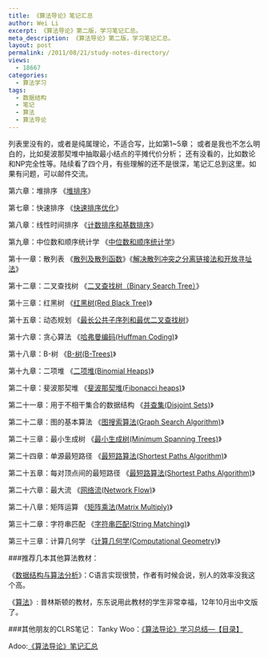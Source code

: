```yaml
---
title: 《算法导论》笔记汇总
author: Wei Li
excerpt: 《算法导论》第二版，学习笔记汇总。
meta_description: 《算法导论》第二版，学习笔记汇总。
layout: post
permalink: /2011/08/21/study-notes-directory/
views:
  - 18667
categories:
  - 算法学习
tags:
  - 数据结构
  - 笔记
  - 算法
  - 算法导论
---
```

列表里没有的，或者是纯属理论，不适合写，比如第1~5章； 或者是我也不怎么明白的，比如斐波那契堆中抽取最小结点的平摊代价分析； 还有没看的，比如数论和NP完全性等。陆续看了四个月，有些理解的还不是很深，笔记汇总到这里。如果有问题，可以邮件交流。

第六章：堆排序    《[堆排序](/2011/07/27/heap-sort-and-priority-queue/)》

第七章：快速排序 《[快速排序优化](/2011/07/29/quick-sort-optimization/)》

第八章：线性时间排序     《[计数排序和基数排序](/2011/07/30/count-sort-and-radix-sort/)》

第九章：中位数和顺序统计学 《[中位数和顺序统计学](/2011/08/03/median-and-order-statistics/)》

第十一章：散列表     《[散列及散列函数](/2011/08/06/hash-and-hash-function/)》《[解决散列冲突之分离链接法和开放寻址法](/2011/08/06/solve-hash-conflict-links-method-and-separation-open-addressing-method/)》

第十二章：二叉查找树 《[二叉查找树（Binary Search Tree）](/2011/08/20/binary-search-tree/)》

第十三章：红黑树  《[红黑树(Red Black Tree)](/2011/08/21/red-black-tree/)》

第十五章：动态规划 《[最长公共子序列和最优二叉查找树](/2011/09/06/lcs-and-osbst/)》

第十六章：贪心算法  《[哈弗曼编码(Huffman Coding)](/2011/09/10/huffman-coding/)》

第十八章：B-树  《[B-树(B-Trees)](/2011/09/18/b-trees/)》

第十九章：二项堆 《[二项堆(Binomial Heaps)](/2011/09/26/binomial-heaps/)》

第二十章：斐波那契堆  《[斐波那契堆(Fibonacci heaps)](/2011/09/29/fibonacci-heaps/)》

第二十一章：用于不相干集合的数据结构   《[并查集(Disjoint Sets)](/2011/10/21/disjoint-sets/)》

第二十二章：图的基本算法  《[图搜索算法(Graph Search Algorithm)](/2011/10/28/graph-search/)》

第二十三章：最小生成树  《[最小生成树(Minimum Spanning Trees)](/2011/11/16/minimum-spanning-trees/)》

第二十四章：单源最短路径   《[最短路算法(Shortest Paths Algorithm)](/2011/11/18/shortest-paths-algorithm/)》

第二十五章：每对顶点间的最短路径  《[最短路算法(Shortest Paths Algorithm)](/2011/11/18/shortest-paths-algorithm/)》

第二十六章：最大流  《[网络流(Network Flow)](/2011/11/19/network-flow/)》

第二十八章：矩阵运算 《[矩阵乘法(Matrix Multiply)](/2011/11/21/matrix-multiply/)》

第三十二章：字符串匹配 《[字符串匹配(String Matching)](/2011/11/25/string-matching/)》

第三十三章：计算几何学   《[计算几何学(Computational Geometry)](/2011/11/27/computational-geometry/)》


###推荐几本其他算法教材：

《[数据结构与算法分析](http://book.douban.com/subject/1139426/)》：C语言实现很赞，作者有时候会说，别人的效率没我这个高。

《[算法](http://book.douban.com/subject/10432347/)》: 普林斯顿的教材，东东说用此教材的学生非常幸福，12年10月出中文版了。


###其他朋友的CLRS笔记：
Tanky Woo：[《算法导论》学习总结—【目录】](http://www.wutianqi.com/?p=2403)

Adoo:[《算法导论》笔记汇总](http://www.roading.org/algorithm/introductiontoalgorithm/%E7%AE%97%E6%B3%95%E5%AF%BC%E8%AE%BA%E7%B4%A2%E5%BC%95%E8%A1%A8.html)
